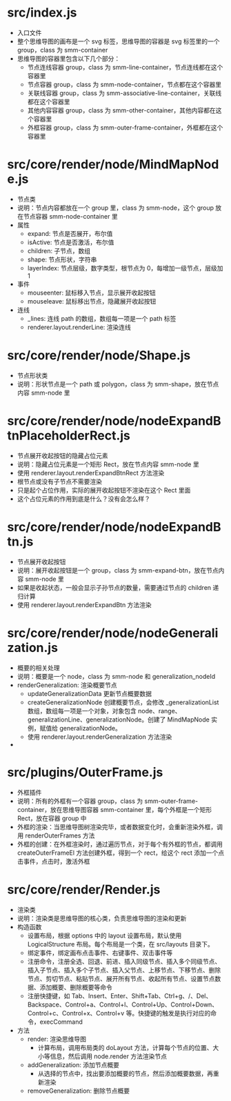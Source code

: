 # src/index.js
- 入口文件
- 整个思维导图的画布是一个 svg 标签，思维导图的容器是 svg 标签里的一个 group，class 为 smm-container
- 思维导图的容器里包含以下几个部分：
  - 节点连线容器 group，class 为 smm-line-container，节点连线都在这个容器里
  - 节点容器 group，class 为 smm-node-container，节点都在这个容器里
  - 关联线容器 group，class 为 smm-associative-line-container，关联线都在这个容器里
  - 其他内容容器 group，class 为 smm-other-container，其他内容都在这个容器里
  - 外框容器 group，class 为 smm-outer-frame-container，外框都在这个容器里

# src/core/render/node/MindMapNode.js
- 节点类
- 说明：节点内容都放在一个 group 里，class 为 smm-node，这个 group 放在节点容器 smm-node-container 里
- 属性
  - expand: 节点是否展开，布尔值
  - isActive: 节点是否激活，布尔值
  - children: 子节点，数组
  - shape: 节点形状，字符串
  - layerIndex: 节点层级，数字类型，根节点为 0，每增加一级节点，层级加 1
- 事件
  - mouseenter: 鼠标移入节点，显示展开收起按钮
  - mouseleave: 鼠标移出节点，隐藏展开收起按钮
- 连线
  - _lines: 连线 path 的数组，数组每一项是一个 path 标签
  - renderer.layout.renderLine: 渲染连线

# src/core/render/node/Shape.js
- 节点形状类
- 说明：形状节点是一个 path 或 polygon，class 为 smm-shape，放在节点内容 smm-node 里

# src/core/render/node/nodeExpandBtnPlaceholderRect.js
- 节点展开收起按钮的隐藏占位元素
- 说明：隐藏占位元素是一个矩形 Rect，放在节点内容 smm-node 里
- 使用 renderer.layout.renderExpandBtnRect 方法渲染
- 根节点或没有子节点不需要渲染
- 只是起个占位作用，实际的展开收起按钮不渲染在这个 Rect 里面
- 这个占位元素的作用到底是什么？没有会怎么样？

# src/core/render/node/nodeExpandBtn.js
- 节点展开收起按钮
- 说明：展开收起按钮是一个 group，class 为 smm-expand-btn，放在节点内容 smm-node 里
- 如果是收起状态，一般会显示子孙节点的数量，需要通过节点的 children 递归计算
- 使用 renderer.layout.renderExpandBtn 方法渲染

# src/core/render/node/nodeGeneralization.js
- 概要的相关处理
- 说明：概要是一个 node，class 为 smm-node 和 generalization_nodeId
- renderGeneralization: 渲染概要节点
  - updateGeneralizationData 更新节点概要数据
  - createGeneralizationNode 创建概要节点，会修改 _generalizationList 数组，数组每一项是一个对象，对象包含 node、range、generalizationLine、generalizationNode。创建了 MindMapNode 实例，赋值给 generalizationNode。
  - 使用 renderer.layout.renderGeneralization 方法渲染
- 

# src/plugins/OuterFrame.js
- 外框插件
- 说明：所有的外框有一个容器 group，class 为 smm-outer-frame-container，放在思维导图容器 smm-container 里，每个外框是一个矩形 Rect，放在容器 group 中
- 外框的渲染：当思维导图树渲染完毕，或者数据变化时，会重新渲染外框，调用 renderOuterFrames 方法
- 外框的创建：在外框渲染时，通过遍历节点，对于每个有外框的节点，都调用 createOuterFrameEl 方法创建外框，得到一个 rect，给这个 rect 添加一个点击事件，点击时，激活外框

# src/core/render/Render.js
- 渲染类
- 说明：渲染类是思维导图的核心类，负责思维导图的渲染和更新
- 构造函数
  - 设置布局，根据 options 中的 layout 设置布局，默认使用 LogicalStructure 布局。每个布局是一个类，在 src/layouts 目录下。
  - 绑定事件，绑定画布点击事件、右键事件、双击事件等
  - 注册命令，注册全选、回退、前进、插入同级节点、插入多个同级节点、插入子节点、插入多个子节点、插入父节点、上移节点、下移节点、删除节点、剪切节点、粘贴节点、展开所有节点、收起所有节点、设置节点数据、添加概要、删除概要等命令
  - 注册快捷键，如 Tab、Insert、Enter、Shift+Tab、Ctrl+g、/、Del、Backspace、Control+a、Control+l、Control+Up、Control+Down、Control+c、Control+x、Control+v 等。快捷键的触发是执行对应的命令，execCommand
- 方法
  - render: 渲染思维导图
    - 计算布局，调用布局类的 doLayout 方法，计算每个节点的位置、大小等信息，然后调用 node.render 方法渲染节点
  - addGeneralization: 添加节点概要
    - 从选择的节点中，找出要添加概要的节点，然后添加概要数据，再重新渲染
  - removeGeneralization: 删除节点概要